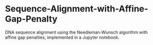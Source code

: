 # Sequence-Alignment-with-Affine-Gap-Penalty
DNA sequence alignment using the Needleman-Wunsch algorithm with affine gap penalties, implemented in a Jupyter notebook.
